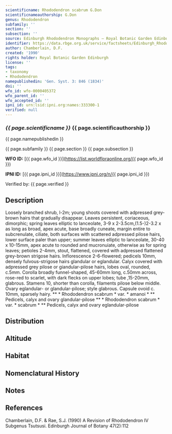 ```yaml
---
scientificname: Rhododendron scabrum G.Don
scientificnameauthorship: G.Don
genus: Rhododendron
subfamily: ''
section: ''
subsection: ''
source: Edinburgh Rhododendron Monographs – Royal Botanic Garden Edinburgh
identifier: https://data.rbge.org.uk/service/factsheets/Edinburgh_Rhododendron_Monographs.xhtml
author: Chamberlain, D.F.
created: '1990'
rights holder: Royal Botanic Garden Edinburgh
license: ''
tags:
- taxonomy
- Rhododendron
namepublishedin: 'Gen. Syst. 3: 846 (1834)'
doi: ''
wfo_id: wfo-0000405372
wfo_parent_id: ''
wfo_accepted_id: ''
ipni_id: urn:lsid:ipni.org:names:333300-1
verified: null
---
```

### _{{ page.scientificname }}_ {{ page.scientificauthorship }}
 {{ page.namepublishedin }}

{{ page.subfamily }} {{ page.section }} {{ page.subsection }}

**WFO ID:** [{{ page.wfo_id }}](https://list.worldfloraonline.org/{{ page.wfo_id }})

**IPNI ID:** [{{ page.ipni_id }}](https://www.ipni.org/n/{{ page.ipni_id }})

Verified by: {{ page.verified }}



## Description
Loosely branched shrub, l-2m; young shoots covered with adpressed grey-brown hairs that gradually disappear. Leaves persistent, coriaceous, dimorphic; spring leaves elliptic to lanceolate, 3-9 x 2-3.5cm,(1.5-)2-3.2 x as long as broad, apex acute, base broadly cuneate, margin entire to subcrenulate, ciliate, both surfaces with scattered adpressed pilose hairs, lower surface paler than upper; summer leaves elliptic to lanceolate, 30-40 x 10-15mm, apex acute to rounded and mucronuiate, otherwise as for spring leaves; petioles 2-4mm, stout, flattened, covered with adpressed flattened grey-brown strigose hairs. Inflorescence 2-6-flowered; pedicels 10mm, densely fulvous-strigose hairs glandular or eglandular. Calyx covered with adpressed grey pilose or giandular-pilose hairs, lobes oval, rounded, c.5mm. Corolla broadly funnel-shaped, 45-60mm long, c.50mm across, rose-red to scarlet, with dark flecks on upper lobes; tube ,15-20mm, glabrous. Stamens 10, shorter than corolla, filaments pilose below middle. Ovary eglandular- or glandular-pilose; style glabrous. Capsule ovoid c. 10mm, sparsely hairy. ** * Rhododendron scabrum * var. * amanoi * ** Pedicels, calyx and ovary glandular-pilose ** * Rhododendron scabrum * var. * scabrum * ** Pedicels, calyx and ovary eglandular-pilose

## Distribution


## Altitude


## Habitat


## Nomenclatural History

                       
## Notes


## References

Chamberlain, D.F. & Rae, S.J. (1990) A Revision of Rhododendron IV Subgenus Tsutsusi. Edinburgh Journal of Botany 47(2):112
